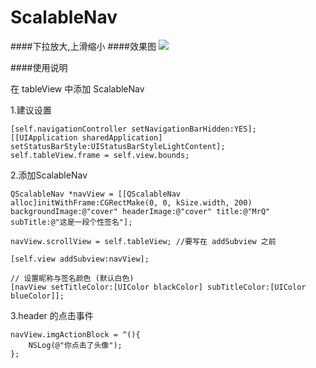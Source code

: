 # ScalableNav
####下拉放大,上滑缩小
####效果图
<img src="http://ww2.sinaimg.cn/mw690/e70bae90jw1f6i6wbl6wrg207f08e14r.gif"/>

####使用说明

在 tableView 中添加 ScalableNav 

1.建议设置


    [self.navigationController setNavigationBarHidden:YES];
    [[UIApplication sharedApplication] setStatusBarStyle:UIStatusBarStyleLightContent];
    self.tableView.frame = self.view.bounds;

2.添加ScalableNav


    QScalableNav *navView = [[QScalableNav alloc]initWithFrame:CGRectMake(0, 0, kSize.width, 200)
    backgroundImage:@"cover" headerImage:@"cover" title:@"MrQ" subTitle:@"这是一段个性签名"];

    navView.scrollView = self.tableView; //要写在 addSubview 之前

    [self.view addSubview:navView]; 

    // 设置昵称与签名颜色 (默认白色)
    [navView setTitleColor:[UIColor blackColor] subTitleColor:[UIColor blueColor]];


3.header 的点击事件


    navView.imgActionBlock = ^(){
        NSLog(@"你点击了头像");
    };
